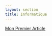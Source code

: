 ```yaml
---
layout: section
title: Informatique
---
```


[Mon Premier Article](/LittleSilkyFortress/_posts/2023/12/04/test)